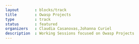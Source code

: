 ```yaml
---
layout       : blocks/track
title        : Owasp Projects
type         : track
status       : featured
organizers   : Claudia Casanovas,Johanna Curiel
description  : Working Sessions focused on Owasp Projects
---
```

